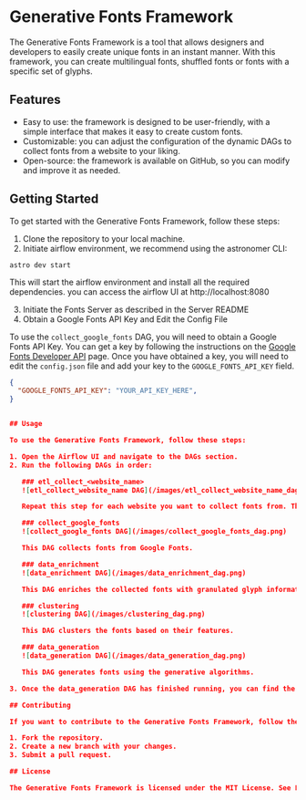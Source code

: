 # Generative Fonts Framework

The Generative Fonts Framework is a tool that allows designers and developers to easily create unique fonts in an instant manner. With this framework, you can create multilingual fonts, shuffled fonts or fonts with a specific set of glyphs.

## Features

- Easy to use: the framework is designed to be user-friendly, with a simple interface that makes it easy to create custom fonts.
- Customizable: you can adjust the configuration of the dynamic DAGs to collect fonts from a website to your liking.
- Open-source: the framework is available on GitHub, so you can modify and improve it as needed.

## Getting Started

To get started with the Generative Fonts Framework, follow these steps:

1. Clone the repository to your local machine.
2. Initiate airflow environment, we recommend using the astronomer CLI:
```
astro dev start
```

This will start the airflow environment and install all the required dependencies.
you can access the airflow UI at http://localhost:8080

3. Initiate the Fonts Server as described in the Server README
4. Obtain a Google Fonts API Key and Edit the Config File

To use the `collect_google_fonts` DAG, you will need to obtain a Google Fonts API Key. You can get a key by following the instructions on the [Google Fonts Developer API](https://developers.google.com/fonts/docs/developer_api) page. Once you have obtained a key, you will need to edit the `config.json` file and add your key to the `GOOGLE_FONTS_API_KEY` field.

```json
{
  "GOOGLE_FONTS_API_KEY": "YOUR_API_KEY_HERE",
}


## Usage

To use the Generative Fonts Framework, follow these steps:

1. Open the Airflow UI and navigate to the DAGs section.
2. Run the following DAGs in order:

   ### etl_collect_<website_name>
   ![etl_collect_website_name DAG](/images/etl_collect_website_name_dag.png)

   Repeat this step for each website you want to collect fonts from. This DAG extracts, transforms, and loads the font data from the specified website.

   ### collect_google_fonts
   ![collect_google_fonts DAG](/images/collect_google_fonts_dag.png)

   This DAG collects fonts from Google Fonts.

   ### data_enrichment
   ![data_enrichment DAG](/images/data_enrichment_dag.png)

   This DAG enriches the collected fonts with granulated glyph information and converts glyphs to SVG format.

   ### clustering
   ![clustering DAG](/images/clustering_dag.png)

   This DAG clusters the fonts based on their features.

   ### data_generation
   ![data_generation DAG](/images/data_generation_dag.png)

   This DAG generates fonts using the generative algorithms.

3. Once the data_generation DAG has finished running, you can find the generated fonts in the local airflow directory under `generated_fonts`.

## Contributing

If you want to contribute to the Generative Fonts Framework, follow these steps:

1. Fork the repository.
2. Create a new branch with your changes.
3. Submit a pull request.

## License

The Generative Fonts Framework is licensed under the MIT License. See LICENSE for more information.
